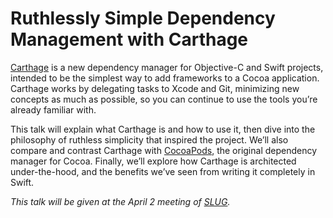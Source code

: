 # Ruthlessly Simple Dependency Management with Carthage

[Carthage](https://github.com/Carthage/Carthage) is a new dependency manager for Objective-C and Swift projects, intended to be the simplest way to add frameworks to a Cocoa application. Carthage works by delegating tasks to Xcode and Git, minimizing new concepts as much as possible, so you can continue to use the tools you’re already familiar with.

This talk will explain what Carthage is and how to use it, then dive into the philosophy of ruthless simplicity that inspired the project. We’ll also compare and contrast Carthage with [CocoaPods](http://cocoapods.org), the original dependency manager for Cocoa. Finally, we’ll explore how Carthage is architected under-the-hood, and the benefits we’ve seen from writing it completely in Swift.

_This talk will be given at the April 2 meeting of [SLUG](http://www.meetup.com/swift-language)._
